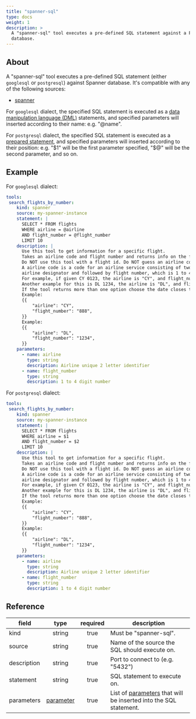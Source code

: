 ```yaml
---
title: "spanner-sql"
type: docs
weight: 1
description: > 
  A "spanner-sql" tool executes a pre-defined SQL statement against a Postgres
  database.
---
```


## About

A "spanner-sql" tool executes a pre-defined SQL statement (either `googlesql` or
`postgresql`) against Spanner database. It's compatible with any of the
following sources:
- [spanner](../sources/spanner.md)

For `googlesql` dialect, the specified SQL statement is executed as a [data
manipulation language (DML)][gsql-dml] statements, and specified parameters will
inserted according to their name: e.g. "@name".

For `postgresql` dialect, the specified SQL statement is executed as a
[prepared statement][pg-prepare], and specified parameters will inserted according
to their position: e.g. "$1" will be the first parameter specified, "$@" will be the
second parameter, and so on.


[gsql-dml]: https://cloud.google.com/spanner/docs/reference/standard-sql/dml-syntax
[pg-prepare]: https://www.postgresql.org/docs/current/sql-prepare.html

## Example

For `googlesql` dialect:
```yaml
tools:
 search_flights_by_number:
    kind: spanner
    source: my-spanner-instance
    statement: |
      SELECT * FROM flights
      WHERE airline = @airline
      AND flight_number = @flight_number
      LIMIT 10
    description: |
      Use this tool to get information for a specific flight.
      Takes an airline code and flight number and returns info on the flight.
      Do NOT use this tool with a flight id. Do NOT guess an airline code or flight number.
      A airline code is a code for an airline service consisting of two-character
      airline designator and followed by flight number, which is 1 to 4 digit number.
      For example, if given CY 0123, the airline is "CY", and flight_number is "123".
      Another example for this is DL 1234, the airline is "DL", and flight_number is "1234".
      If the tool returns more than one option choose the date closes to today.
      Example:
      {{
          "airline": "CY",
          "flight_number": "888",
      }}
      Example:
      {{
          "airline": "DL",
          "flight_number": "1234",
      }}
    parameters:
      - name: airline
        type: string
        description: Airline unique 2 letter identifier
      - name: flight_number
        type: string
        description: 1 to 4 digit number
```

For `postgresql` dialect:
```yaml
tools:
 search_flights_by_number:
    kind: spanner
    source: my-spanner-instance
    statement: |
      SELECT * FROM flights
      WHERE airline = $1
      AND flight_number = $2
      LIMIT 10
    description: |
      Use this tool to get information for a specific flight.
      Takes an airline code and flight number and returns info on the flight.
      Do NOT use this tool with a flight id. Do NOT guess an airline code or flight number.
      A airline code is a code for an airline service consisting of two-character
      airline designator and followed by flight number, which is 1 to 4 digit number.
      For example, if given CY 0123, the airline is "CY", and flight_number is "123".
      Another example for this is DL 1234, the airline is "DL", and flight_number is "1234".
      If the tool returns more than one option choose the date closes to today.
      Example:
      {{
          "airline": "CY",
          "flight_number": "888",
      }}
      Example:
      {{
          "airline": "DL",
          "flight_number": "1234",
      }}
    parameters:
      - name: airline
        type: string
        description: Airline unique 2 letter identifier
      - name: flight_number
        type: string
        description: 1 to 4 digit number
```

## Reference

| **field**   |                   **type**                   | **required** | **description**                                                                                     |
|-------------|:--------------------------------------------:|:------------:|-----------------------------------------------------------------------------------------------------|
| kind        |                    string                    |     true     | Must be "spanner-sql".                                                                         |
| source      |                    string                    |     true     | Name of the source the SQL should execute on.                                                       |
| description |                    string                    |     true     | Port to connect to (e.g. "5432")                                                                    |
| statement   |                    string                    |     true     | SQL statement to execute on.                                                                        |
| parameters  | [parameter](README.md#specifying-parameters) |     true     | List of [parameters](README.md#specifying-parameters) that will be inserted into the SQL statement. |

